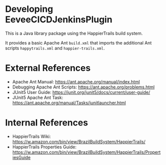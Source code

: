 # Developing EeveeCICDJenkinsPlugin

This is a Java library package using the HappierTrails build system.

It provides a basic Apache Ant `build.xml` that imports the additional Ant scripts `happytrails.xml` and `happier-trails.xml`.

# External References

* Apache Ant Manual: https://ant.apache.org/manual/index.html
* Debugging Apache Ant Scripts: https://ant.apache.org/problems.html
* JUnit5 User Guide: https://junit.org/junit5/docs/current/user-guide/
* JUnit5 Apache Ant Task: https://ant.apache.org/manual/Tasks/junitlauncher.html

# Internal References

* HappierTrails Wiki: https://w.amazon.com/bin/view/BrazilBuildSystem/HappierTrails/
* HappierTrails Properties Guide: https://w.amazon.com/bin/view/BrazilBuildSystem/HappierTrails/PropertiesGuide

